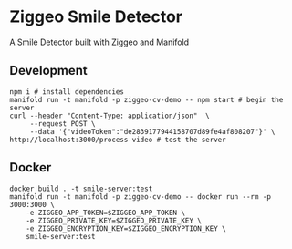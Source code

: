# Ziggeo Smile Detector
A Smile Detector built with Ziggeo and Manifold

## Development 
```
npm i # install dependencies
manifold run -t manifold -p ziggeo-cv-demo -- npm start # begin the server
curl --header "Content-Type: application/json"  \
     --request POST \
     --data '{"videoToken":"de2839177944158707d89fe4af808207"}' \ http://localhost:3000/process-video # test the server
```

## Docker
```
docker build . -t smile-server:test
manifold run -t manifold -p ziggeo-cv-demo -- docker run --rm -p 3000:3000 \
    -e ZIGGEO_APP_TOKEN=$ZIGGEO_APP_TOKEN \
    -e ZIGGEO_PRIVATE_KEY=$ZIGGEO_PRIVATE_KEY \
    -e ZIGGEO_ENCRYPTION_KEY=$ZIGGEO_ENCRYPTION_KEY \
    smile-server:test
```
